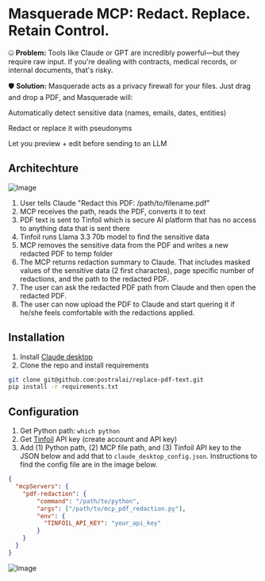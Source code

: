 # Masquerade MCP: Redact. Replace. Retain Control.

🤐 **Problem:** Tools like Claude or GPT are incredibly powerful—but they require raw input. If you're dealing with contracts, medical records, or internal documents, that's risky.

🛡️ **Solution:** Masquerade acts as a privacy firewall for your files. Just drag and drop a PDF, and Masquerade will:

Automatically detect sensitive data (names, emails, dates, entities)

Redact or replace it with pseudonyms

Let you preview + edit before sending to an LLM

## Architechture

![Image](https://github.com/user-attachments/assets/96002c8b-5839-4499-814e-e603d95e7c82)

1. User tells Claude "Redact this PDF: /path/to/filename.pdf"
1. MCP receives the path, reads the PDF, converts it to text
1. PDF text is sent to Tinfoil which is secure AI platform that has no access to anything data that is sent there
1. Tinfoil runs Llama 3.3 70b model to find the sensitive data
1. MCP removes the sensitive data from the PDF and writes a new redacted PDF to temp folder
1. The MCP returns redaction summary to Claude. That includes masked values of the sensitive data (2 first charactes), page specific number of redactions, and the path to the redacted PDF.
1. The user can ask the redacted PDF path from Claude and then open the redacted PDF.
1. The user can now upload the PDF to Claude and start quering it if he/she feels comfortable with the redactions applied.

## Installation

1. Install [Claude desktop](https://claude.ai/download)
1. Clone the repo and install requirements

```bash
git clone git@github.com:postralai/replace-pdf-text.git
pip install -r requirements.txt
```

## Configuration

1. Get Python path: `which python`
1. Get [Tinfoil](https://tinfoil.sh) API key (create account and API key)
1. Add (1) Python path, (2) MCP file path, and (3) Tinfoil API key to the JSON below and add that to `claude_desktop_config.json`. Instructions to find the config file are in the image below.

```json
{
  "mcpServers": {
    "pdf-redaction": {
        "command": "/path/to/python",
        "args": ["/path/to/mcp_pdf_redaction.py"],
        "env": {
          "TINFOIL_API_KEY": "your_api_key"
        }
    }
  }
}
```

![Image](https://github.com/user-attachments/assets/cfa56a1a-bec0-40e5-95d9-f4f36c43b95a)

